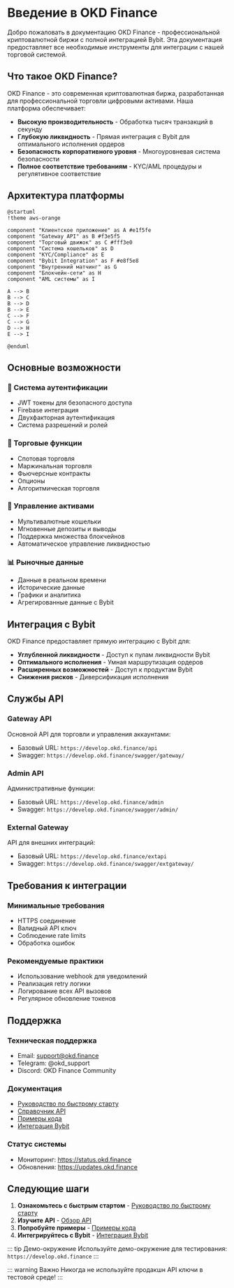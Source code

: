 # Введение в OKD Finance

Добро пожаловать в документацию OKD Finance - профессиональной криптовалютной биржи с полной интеграцией Bybit. Эта документация предоставляет все необходимые инструменты для интеграции с нашей торговой системой.

## Что такое OKD Finance?

OKD Finance - это современная криптовалютная биржа, разработанная для профессиональной торговли цифровыми активами. Наша платформа обеспечивает:

- **Высокую производительность** - Обработка тысяч транзакций в секунду
- **Глубокую ликвидность** - Прямая интеграция с Bybit для оптимального исполнения ордеров
- **Безопасность корпоративного уровня** - Многоуровневая система безопасности
- **Полное соответствие требованиям** - KYC/AML процедуры и регулятивное соответствие

## Архитектура платформы

```text
@startuml
!theme aws-orange

component "Клиентское приложение" as A #e1f5fe
component "Gateway API" as B #f3e5f5
component "Торговый движок" as C #fff3e0
component "Система кошельков" as D
component "KYC/Compliance" as E
component "Bybit Integration" as F #e8f5e8
component "Внутренний матчинг" as G  
component "Блокчейн-сети" as H
component "AML системы" as I

A --> B
B --> C
B --> D
B --> E
C --> F
C --> G
D --> H
E --> I

@enduml
```

## Основные возможности

### 🔐 Система аутентификации
- JWT токены для безопасного доступа
- Firebase интеграция
- Двухфакторная аутентификация
- Система разрешений и ролей

### 💱 Торговые функции
- Спотовая торговля
- Маржинальная торговля
- Фьючерсные контракты
- Опционы
- Алгоритмическая торговля

### 🏦 Управление активами
- Мультивалютные кошельки
- Мгновенные депозиты и выводы
- Поддержка множества блокчейнов
- Автоматическое управление ликвидностью

### 📊 Рыночные данные
- Данные в реальном времени
- Исторические данные
- Графики и аналитика
- Агрегированные данные с Bybit

## Интеграция с Bybit

OKD Finance предоставляет прямую интеграцию с Bybit для:

- **Углубленной ликвидности** - Доступ к пулам ликвидности Bybit
- **Оптимального исполнения** - Умная маршрутизация ордеров
- **Расширенных возможностей** - Доступ к продуктам Bybit
- **Снижения рисков** - Диверсификация исполнения

## Службы API

### Gateway API
Основной API для торговли и управления аккаунтами:
- Базовый URL: `https://develop.okd.finance/api`
- Swagger: `https://develop.okd.finance/swagger/gateway/`

### Admin API
Административные функции:
- Базовый URL: `https://develop.okd.finance/admin`
- Swagger: `https://develop.okd.finance/swagger/admin/`

### External Gateway
API для внешних интеграций:
- Базовый URL: `https://develop.okd.finance/extapi`
- Swagger: `https://develop.okd.finance/swagger/extgateway/`



## Требования к интеграции

### Минимальные требования
- HTTPS соединение
- Валидный API ключ
- Соблюдение rate limits
- Обработка ошибок

### Рекомендуемые практики
- Использование webhook для уведомлений
- Реализация retry логики
- Логирование всех API вызовов
- Регулярное обновление токенов

## Поддержка

### Техническая поддержка
- Email: support@okd.finance
- Telegram: @okd_support
- Discord: OKD Finance Community

### Документация
- [Руководство по быстрому старту](/ru/guide/quick-start)
- [Справочник API](/ru/api/overview)
- [Примеры кода](/ru/examples/basic-usage)
- [Интеграция Bybit](/ru/bybit/overview)

### Статус системы
- Мониторинг: https://status.okd.finance
- Обновления: https://updates.okd.finance

## Следующие шаги

1. **Ознакомьтесь с быстрым стартом** - [Руководство по быстрому старту](/ru/guide/quick-start)
2. **Изучите API** - [Обзор API](/ru/api/overview)
3. **Попробуйте примеры** - [Примеры кода](/ru/examples/basic-usage)
4. **Интегрируйтесь с Bybit** - [Интеграция Bybit](/ru/bybit/overview)

::: tip Демо-окружение
Используйте демо-окружение для тестирования: `https://develop.okd.finance`
:::

::: warning Важно
Никогда не используйте продакшн API ключи в тестовой среде!
::: 